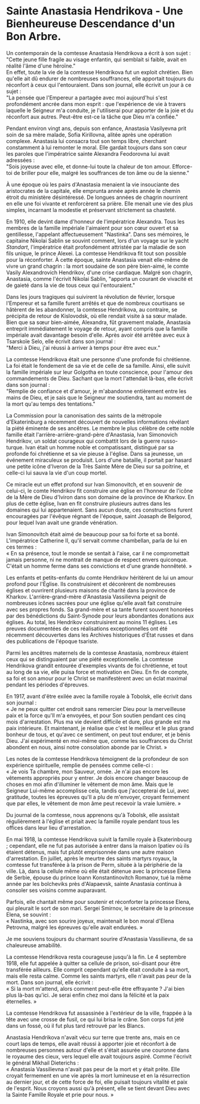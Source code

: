 # Sainte Anastasia Hendrikova - Une Bienheureuse Descendance d'un Bon Arbre.

Un contemporain de la comtesse Anastasia Hendrikova a écrit à son sujet :  
"Cette jeune fille fragile au visage enfantin, qui semblait si faible, avait en réalité l'âme d'une héroïne."  
En effet, toute la vie de la comtesse Hendrikova fut un exploit chrétien. Bien qu'elle ait dû endurer de nombreuses souffrances, elle apportait toujours du réconfort à ceux qui l'entouraient. Dans son journal, elle écrivit un jour à ce sujet :  
"La pensée que l'Empereur a partagée avec moi aujourd'hui s'est profondément ancrée dans mon esprit : que l'expérience de vie à travers laquelle le Seigneur m'a conduite, je l'utiliserai pour apporter de la joie et du réconfort aux autres. Peut-être est-ce la tâche que Dieu m'a confiée."  

Pendant environ vingt ans, depuis son enfance, Anastasia Vasilyevna prit soin de sa mère malade, Sofia Kirillovna, alitée après une opération complexe. Anastasia lui consacra tout son temps libre, cherchant constamment à lui remonter le moral. Elle gardait toujours dans son cœur les paroles que l'impératrice sainte Alexandra Feodorovna lui avait adressées :  
"Sois joyeuse avec elle, et donne-lui toute la chaleur de ton amour. Efforce-toi de briller pour elle, malgré les souffrances de ton âme ou de la sienne."  

À une époque où les pairs d'Anastasia menaient la vie insouciante des aristocrates de la capitale, elle emprunta année après année le chemin étroit du ministère désintéressé. De longues années de chagrin nourrirent en elle une foi vivante et renforcèrent sa prière. Elle menait une vie des plus simples, incarnant la modestie et préservant strictement sa chasteté.  

En 1910, elle devint dame d'honneur de l'impératrice Alexandra. Tous les membres de la famille impériale l'aimaient pour son cœur ouvert et sa gentillesse, l'appelant affectueusement "Nastinka". Dans ses mémoires, le capitaine Nikolai Sablin se souvint comment, lors d'un voyage sur le yacht *Standart*, l'impératrice était profondément attristée par la maladie de son fils unique, le prince Alexei. La comtesse Hendrikova fit tout son possible pour la réconforter. À cette époque, sainte Anastasia venait elle-même de vivre un grand chagrin : la mort soudaine de son père bien-aimé, le comte Vasily Alexandrovich Hendrikov, d'une crise cardiaque. Malgré son chagrin, Anastasia, comme l'écrivit Nikolai Sablin, "apporta un courant de vivacité et de gaieté dans la vie de tous ceux qui l'entouraient."  

Dans les jours tragiques qui suivirent la révolution de février, lorsque l'Empereur et sa famille furent arrêtés et que de nombreux courtisans se hâtèrent de les abandonner, la comtesse Hendrikova, au contraire, se précipita de retour de Kislovodsk, où elle rendait visite à sa sœur malade. Bien que sa sœur bien-aimée, Alexandra, fût gravement malade, Anastasia entreprit immédiatement le voyage de retour, ayant compris que la famille impériale avait davantage besoin d'elle. Après avoir été arrêtée avec eux à Tsarskoïe Selo, elle écrivit dans son journal :  
"Merci à Dieu, j'ai réussi à arriver à temps pour être avec eux."  

La comtesse Hendrikova était une personne d'une profonde foi chrétienne. La foi était le fondement de sa vie et de celle de sa famille. Ainsi, elle suivit la famille impériale sur leur Golgotha en toute conscience, pour l'amour des commandements de Dieu. Sachant que la mort l'attendait là-bas, elle écrivit dans son journal :  
"Remplie de confiance et d'amour, je m'abandonne entièrement entre les mains de Dieu, et je sais que le Seigneur me soutiendra, tant au moment de la mort qu'au temps des tentations."  

La Commission pour la canonisation des saints de la métropole d'Ekaterinburg a récemment découvert de nouvelles informations révélant la piété éminente de ses ancêtres. Le membre le plus célèbre de cette noble famille était l'arrière-arrière-grand-père d'Anastasia, Ivan Simonovich Hendrikov, un soldat courageux qui combattit lors de la guerre russo-turque. Ivan était un homme noble et compatissant, distingué par sa profonde foi chrétienne et sa vie pieuse à l'église. Dans sa jeunesse, un événement miraculeux se produisit. Lors d'une bataille, il portait par hasard une petite icône d'Iveron de la Très Sainte Mère de Dieu sur sa poitrine, et celle-ci lui sauva la vie d'un coup mortel.

Ce miracle eut un effet profond sur Ivan Simonovitch, et en souvenir de celui-ci, le comte Hendrikov fit construire une église en l'honneur de l'icône de la Mère de Dieu d'Iviron dans son domaine de la province de Kharkov. En plus de cette église, Ivan en fit construire plusieurs autres dans les domaines qui lui appartenaient. Sans aucun doute, ces constructions furent encouragées par l'évêque régnant de l'époque, saint Joasaph de Belgorod, pour lequel Ivan avait une grande vénération.

Ivan Simonovitch était aimé de beaucoup pour sa foi forte et sa bonté. L'impératrice Catherine II, qu'il servait comme chambellan, parla de lui en ces termes :  
« En sa présence, tout le monde se sentait à l'aise, car il ne compromettait jamais personne, ni ne montrait de manque de respect envers quiconque. C'était un homme ferme dans ses convictions et d'une grande honnêteté. »

Les enfants et petits-enfants du comte Hendrikov héritèrent de lui un amour profond pour l'Église. Ils construisirent et décorèrent de nombreuses églises et ouvrirent plusieurs maisons de charité dans la province de Kharkov. L'arrière-grand-mère d'Anastasia Vassilievna peignit de nombreuses icônes sacrées pour une église qu'elle avait fait construire avec ses propres fonds. Sa grand-mère et sa tante furent souvent honorées par des bénédictions du Saint-Synode pour leurs abondantes donations aux églises. Au total, les Hendrikov construisirent au moins 11 églises. Les preuves documentées de ces réalisations exceptionnelles ont été récemment découvertes dans les Archives historiques d'État russes et dans des publications de l'époque tsariste.

Parmi les ancêtres maternels de la comtesse Anastasia, nombreux étaient ceux qui se distinguaient par une piété exceptionnelle. La comtesse Hendrikova grandit entourée d'exemples vivants de foi chrétienne, et tout au long de sa vie, elle puisa force et motivation en Dieu. En fin de compte, sa foi et son amour pour le Christ se manifestèrent avec un éclat maximal pendant les périodes d'épreuves.

En 1917, avant d'être exilée avec la famille royale à Tobolsk, elle écrivit dans son journal :  
« Je ne peux quitter cet endroit sans remercier Dieu pour la merveilleuse paix et la force qu'Il m'a envoyées, et pour Son soutien pendant ces cinq mois d'arrestation. Plus ma vie devient difficile et dure, plus grande est ma paix intérieure. Et maintenant, je réalise que c'est le meilleur et le plus grand bonheur de tous, et qu'avec ce sentiment, on peut tout endurer, et je bénis Dieu. J'ai expérimenté en moi-même que, comme les souffrances du Christ abondent en nous, ainsi notre consolation abonde par le Christ. »

Les notes de la comtesse Hendrikova témoignent de la profondeur de son expérience spirituelle, remplie de pensées comme celle-ci :  
« Je vois Ta chambre, mon Sauveur, ornée. Je n'ai pas encore les vêtements appropriés pour y entrer. Je dois encore changer beaucoup de choses en moi afin d'illuminer le vêtement de mon âme. Mais que le Seigneur Lui-même accomplisse cela, tandis que j'accepterai de Lui, avec gratitude, toutes les épreuves qu'Il a plu de m'envoyer, croyant fermement que par elles, le vêtement de mon âme peut recevoir la vraie lumière. »

Du journal de la comtesse, nous apprenons qu'à Tobolsk, elle assistait régulièrement à l'église et priait avec la famille royale pendant tous les offices dans leur lieu d'arrestation.

En mai 1918, la comtesse Hendrikova suivit la famille royale à Ekaterinbourg ; cependant, elle ne fut pas autorisée à entrer dans la maison Ipatiev où ils étaient détenus, mais fut plutôt emprisonnée dans une autre maison d'arrestation. En juillet, après le meurtre des saints martyrs royaux, la comtesse fut transférée à la prison de Perm, située à la périphérie de la ville. Là, dans la cellule même où elle était détenue avec la princesse Elena de Serbie, épouse du prince Ioann Konstantinovitch Romanov, tué la même année par les bolcheviks près d'Alapaevsk, sainte Anastasia continua à consoler ses voisins comme auparavant.

Parfois, elle chantait même pour soutenir et réconforter la princesse Elena, qui pleurait le sort de son mari. Sergei Smirnov, le secrétaire de la princesse Elena, se souvint :  
« Nastinka, avec son sourire joyeux, maintenait le bon moral d'Elena Petrovna, malgré les épreuves qu'elle avait endurées. »

Je me souviens toujours du charmant sourire d'Anastasia Vassilievna, de sa chaleureuse amabilité.  

La comtesse Hendrikova resta courageuse jusqu'à la fin. Le 4 septembre 1918, elle fut appelée à quitter sa cellule de prison, soi-disant pour être transférée ailleurs. Elle comprit cependant qu'elle était conduite à sa mort, mais elle resta calme. Comme les saints martyrs, elle n'avait pas peur de la mort. Dans son journal, elle écrivit :  
« Si la mort m'attend, alors comment peut-elle être effrayante ? J'ai bien plus là-bas qu'ici. Je serai enfin chez moi dans la félicité et la paix éternelles. »

La comtesse Hendrikova fut assassinée à l'extérieur de la ville, frappée à la tête avec une crosse de fusil, ce qui lui brisa le crâne. Son corps fut jeté dans un fossé, où il fut plus tard retrouvé par les Blancs.

Anastasia Hendrikova n'avait vécu sur terre que trente ans, mais en ce court laps de temps, elle avait réussi à apporter joie et réconfort à de nombreuses personnes autour d'elle et s'était assurée une couronne dans le royaume des cieux, vers lequel elle avait toujours aspiré. Comme l'écrivit le général Mikhail Dieterichs :  
« Anastasia Vassilievna n'avait pas peur de la mort et y était prête. Elle croyait fermement en une vie après la mort lumineuse et en la résurrection au dernier jour, et de cette force de foi, elle puisait toujours vitalité et paix de l'esprit. Nous croyons aussi qu'à présent, elle se tient devant Dieu avec la Sainte Famille Royale et prie pour nous. »

